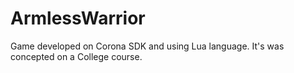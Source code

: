 # ArmlessWarrior

Game developed on Corona SDK and using Lua language.
It's was concepted on a College course.
